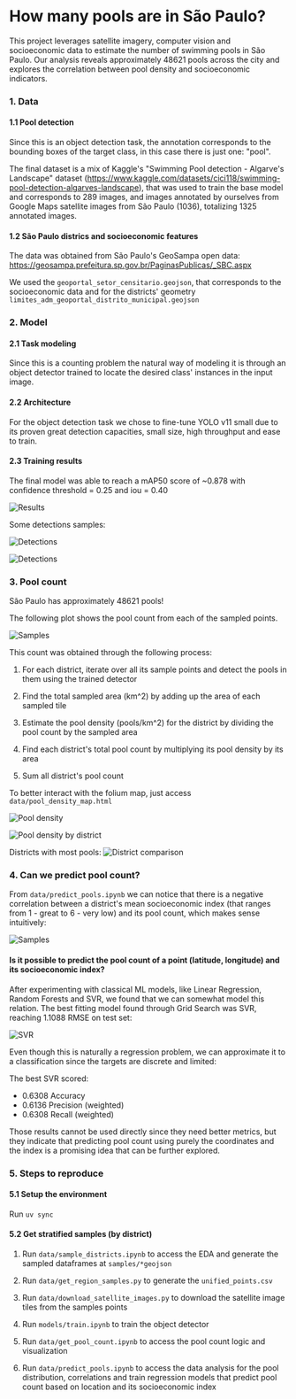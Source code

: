 # How many pools are in São Paulo? 

This project leverages satellite imagery, computer vision and socioeconomic data to estimate the number of swimming pools in São Paulo. Our analysis reveals approximately 48621 pools across the city and explores the correlation between pool density and socioeconomic indicators.

### 1. Data
#### 1.1 Pool detection
Since this is an object detection task, the annotation corresponds to the bounding boxes of the target class, in this case there is just one: "pool".

The final dataset is a mix of Kaggle's "Swimming Pool detection - Algarve's Landscape" dataset (https://www.kaggle.com/datasets/cici118/swimming-pool-detection-algarves-landscape), that was used to train the base model and corresponds to 289 images, and images annotated by ourselves from Google Maps satellite images from São Paulo (1036), totalizing  1325 annotated images.

#### 1.2 São Paulo districs and socioeconomic features
The data was obtained from São Paulo's GeoSampa open data:
https://geosampa.prefeitura.sp.gov.br/PaginasPublicas/_SBC.aspx

We used the `geoportal_setor_censitario.geojson`, that corresponds to the socioeconomic data and for the districts' geometry `limites_adm_geoportal_distrito_municipal.geojson`

### 2. Model

#### 2.1 Task modeling
Since this is a counting problem the natural way of modeling it is through an object detector trained to locate the desired class' instances in the input image.

#### 2.2 Architecture
For the object detection task we chose to fine-tune YOLO v11 small due to its proven great detection capacities, small size, high throughput and ease to train.

#### 2.3 Training results
The final model was able to reach a mAP50 score of ~0.878 with confidence threshold = 0.25 and iou = 0.40

![Results](./models/vision/results.png)

Some detections samples:

![Detections](./models/vision/val_batch0_pred.jpg)

![Detections](./models/vision/val_batch2_pred.jpg)

### 3. Pool count
São Paulo has approximately 48621 pools!

The following plot shows the pool count from each of the sampled points.

![Samples](data/pool_count_distribution.png)

This count was obtained through the following process:

1. For each district, iterate over all its sample points and detect the pools in them using the trained detector

2. Find the total sampled area (km^2) by adding up the area of each sampled tile

3. Estimate the pool density (pools/km^2) for the district by dividing the pool count by the sampled area

4. Find each district's total pool count by multiplying its pool density by its area

5. Sum all district's pool count

To better interact with the folium map, just access `data/pool_density_map.html`

![Pool density](./data/folium.png)

![Pool density by district](./data/folium2.png)

Districts with most pools:
![District comparison](./data/district_comparison.png)


### 4. Can we predict pool count?
From `data/predict_pools.ipynb` we can notice that there is a negative correlation between a district's mean socioeconomic index (that ranges from 1 - great to 6 - very low) and its pool count, which makes sense intuitively:

![Samples](data/correlation.png)

#### Is it possible to predict the pool count of a point (latitude, longitude) and its socioeconomic index?

After experimenting with classical ML models, like Linear Regression, Random Forests and SVR, we found that we can somewhat model this relation. The best fitting model found through Grid Search was SVR, reaching 1.1088 RMSE on test set:

![SVR](data/best_svr.png)

Even though this is naturally a regression problem, we can approximate it to a classification since the targets are discrete and limited:

The best SVR scored:
* 0.6308 Accuracy
* 0.6136 Precision (weighted)
* 0.6308 Recall (weighted)

Those results cannot be used directly since they need better metrics, but they indicate that predicting pool count using purely the coordinates and the index is a promising idea that can be further explored.

### 5. Steps to reproduce
#### 5.1 Setup the environment
Run `uv sync`

#### 5.2 Get stratified samples (by district)
1. Run `data/sample_districts.ipynb` to access the EDA and generate the sampled dataframes at `samples/*geojson`

2. Run `data/get_region_samples.py` to generate the `unified_points.csv`

3. Run `data/download_satellite_images.py` to download the satellite image tiles from the samples points

4. Run `models/train.ipynb` to train the object detector

5. Run `data/get_pool_count.ipynb` to access the pool count logic and visualization

6. Run `data/predict_pools.ipynb` to access the data analysis for the pool distribution, correlations and train regression models that predict pool count based on location and its socioeconomic index